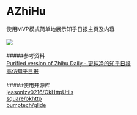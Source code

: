 # AZhiHu <br>
使用MVP模式简单地展示知乎日报主页及内容<br>
<br>
![](https://github.com/DoingLee/AZhiHu/blob/master/zhihumain.gif)
<br>
<br>
#####参考资料 <br>
[Purified version of Zhihu Daily - 更纯净的知乎日报](https://github.com/izzyleung/ZhihuDailyPurify) <br>
[高仿知乎日报](https://github.com/iKrelve/KuaiHu) <br>
 <br>
#####使用开源库 <br>
[jeasonlzy0216/OkHttpUtils](https://github.com/jeasonlzy0216/OkHttpUtils) <br>
[square/okhttp](https://github.com/square/okhttp) <br>
[bumptech/glide](https://github.com/bumptech/glide) <br>


